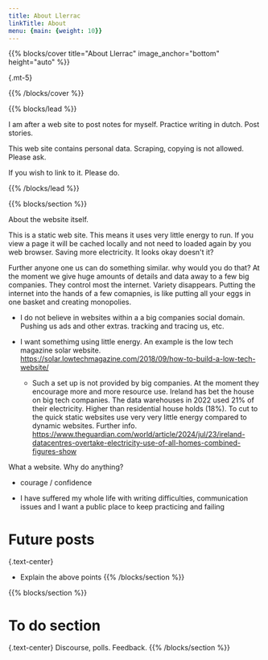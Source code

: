 ```yaml
---
title: About Llerrac
linkTitle: About
menu: {main: {weight: 10}}
---
```


{{% blocks/cover title="About Llerrac" image_anchor="bottom" height="auto" %}}


{.mt-5}

{{% /blocks/cover %}}

{{% blocks/lead %}}

<p> I am after a web site to post notes for myself. Practice writing in dutch. Post stories.</p>
<p> This web site contains personal data. Scraping, copying is not allowed. Please ask.</p>
<p> If you wish to link to it. Please do.</p>


{{% /blocks/lead %}}

{{% blocks/section %}}
<p> About the website itself. </p>
<p> This is a static web site. This means it uses very little energy to run. If you view a page it will be cached locally and not need to loaded again by you web browser. Saving more electricity. It looks okay doesn't it? </p>
<p> Further anyone one us can do something similar. why would you do that? At the moment we give huge amounts of details and data away to a few big companies. They control most the internet. Variety disappears. Putting the internet into the hands of a few comapnies, is like putting all your eggs in one basket and creating monopolies. </p>

- I do not believe in websites within a a big companies social domain. Pushing us ads and other extras. tracking and tracing us, etc.
 
- I want somethimg using little energy. An example is the low tech magazine solar website. https://solar.lowtechmagazine.com/2018/09/how-to-build-a-low-tech-website/ 
    
    - Such a set up is not provided by big companies. At the moment they encourage more and more resource use. Ireland has bet the house on big tech companies. The data warehouses in 2022 used 21% of their electricity. Higher than residential house holds (18%). To cut to the quick static websites use very very little energy compared to dynamic websites. Further info. https://www.theguardian.com/world/article/2024/jul/23/ireland-datacentres-overtake-electricity-use-of-all-homes-combined-figures-show


<p> What a website. Why do anything? </p>

- courage / confidence

- I have suffered my whole life with writing difficulties, communication issues and I want a public place to keep practicing and failing


# Future posts
{.text-center}
- Explain the above points
{{% /blocks/section %}}

{{% blocks/section %}}

# To do section
{.text-center}
Discourse, polls. Feedback.
{{% /blocks/section %}}